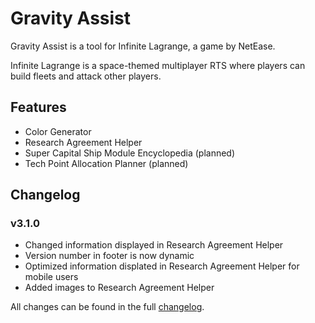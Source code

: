 # Gravity Assist

Gravity Assist is a tool for Infinite Lagrange, a game by NetEase.

Infinite Lagrange is a space-themed multiplayer RTS where players can build fleets and attack other players.

## Features
- Color Generator
- Research Agreement Helper
- Super Capital Ship Module Encyclopedia (planned)
- Tech Point Allocation Planner (planned)

## Changelog
### v3.1.0
- Changed information displayed in Research Agreement Helper
- Version number in footer is now dynamic
- Optimized information displated in Research Agreement Helper for mobile users
- Added images to Research Agreement Helper

All changes can be found in the full [changelog](https://gravity-assist.netlify.app/).